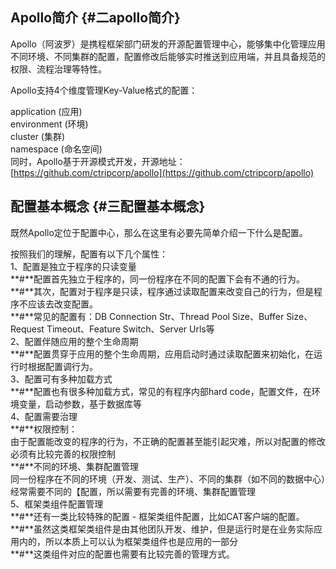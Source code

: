 ## Apollo简介 {#二apollo简介}

Apollo（阿波罗）是携程框架部门研发的开源配置管理中心，能够集中化管理应用不同环境、不同集群的配置，配置修改后能够实时推送到应用端，并且具备规范的权限、流程治理等特性。

Apollo支持4个维度管理Key-Value格式的配置：

application \(应用\)  
environment \(环境\)  
cluster \(集群\)  
namespace \(命名空间\)  
同时，Apollo基于开源模式开发，开源地址：[https://github.com/ctripcorp/apollo](https://github.com/ctripcorp/apollo)

## 配置基本概念 {#三配置基本概念}

既然Apollo定位于配置中心，那么在这里有必要先简单介绍一下什么是配置。

按照我们的理解，配置有以下几个属性：  
1、配置是独立于程序的只读变量  
**\#**配置首先独立于程序的，同一份程序在不同的配置下会有不通的行为。  
**\#**其次，配置对于程序是只读，程序通过读取配置来改变自己的行为，但是程序不应该去改变配置。  
**\#**常见的配置有：DB Connection Str、Thread Pool Size、Buffer Size、Request Timeout、Feature Switch、Server Urls等  
2、配置伴随应用的整个生命周期  
**\#**配置贯穿于应用的整个生命周期，应用启动时通过读取配置来初始化，在运行时根据配置调行为。  
3、配置可有多种加载方式  
**\#**配置也有很多种加载方式，常见的有程序内部hard code，配置文件，在环境变量，启动参数，基于数据库等  
4、配置需要治理  
**\#**权限控制：  
由于配置能改变的程序的行为，不正确的配置甚至能引起灾难，所以对配置的修改必须有比较完善的权限控制  
**\#**不同的环境、集群配置管理  
同一份程序在不同的环境（开发、测试、生产）、不同的集群（如不同的数据中心）经常需要不同的【配置，所以需要有完善的环境、集群配置管理  
5、框架类组件配置管理  
**\#**还有一类比较特殊的配置 - 框架类组件配置，比如CAT客户端的配置。  
**\#**虽然这类框架类组件是由其他团队开发、维护，但是运行时是在业务实际应用内的，所以本质上可以认为框架类组件也是应用的一部分  
**\#**这类组件对应的配置也需要有比较完善的管理方式。






